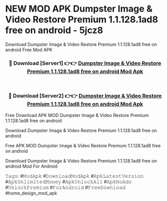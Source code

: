 # NEW MOD APK Dumpster Image & Video Restore Premium 1.1.128.1ad8 free on android - 5jcz8
Download Dumpster Image & Video Restore Premium 1.1.128.1ad8 free on android Free Mod APK

<div align="center">
<h3>🔴 Download [Server1] 👉👉 <a href="https://apk-comot.site?title=Dumpster_Image_&_Video_Restore_Premium_1.1.128.1ad8_free_on_android">Dumpster Image & Video Restore Premium 1.1.128.1ad8 free on android Mod Apk</a></h3><br>

<h3>🔴 Download [Server2] 👉👉 <a href="https://apk-comot.site?title=Dumpster_Image_&_Video_Restore_Premium_1.1.128.1ad8_free_on_android">Dumpster Image & Video Restore Premium 1.1.128.1ad8 free on android Mod Apk</a></h3>
</div>


Free Download APK MOD Dumpster Image & Video Restore Premium 1.1.128.1ad8 free on android

Download Dumpster Image & Video Restore Premium 1.1.128.1ad8 free on android 

Free APK MOD Dumpster Image & Video Restore Premium 1.1.128.1ad8 free on android 

Download Dumpster Image & Video Restore Premium 1.1.128.1ad8 free on android Mod For Android

𝚃𝚊𝚐𝚜: #𝙼𝚘𝚍𝙰𝚙𝚔 #𝙳𝚘𝚠𝚗𝚕𝚘𝚊𝚍𝙼𝚘𝚍𝙰𝚙𝚔 #𝙰𝚙𝚔𝙻𝚊𝚝𝚎𝚜𝚝𝚅𝚎𝚛𝚜𝚒𝚘𝚗 #𝙰𝚙𝚔𝚄𝚗𝚕𝚒𝚖𝚒𝚝𝚎𝚍𝙼𝚘𝚗𝚎𝚢 #𝙰𝚙𝚔𝚄𝚗𝚕𝚘𝚌𝚔𝙰𝚕𝚕 #𝙰𝚙𝚔𝙽𝚘𝙰𝚍𝚜 #𝚄𝚗𝚕𝚘𝚌𝚔𝙿𝚛𝚎𝚖𝚒𝚞𝚖 #𝙵𝚘𝚛𝙰𝚗𝚍𝚛𝚘𝚒𝚍 #𝙵𝚛𝚎𝚎𝙳𝚘𝚠𝚗𝚕𝚘𝚊𝚍 #home_design_mod_apk